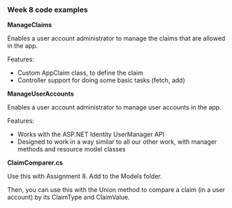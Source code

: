### Week 8 code examples

**ManageClaims**

Enables a user account administrator to manage the claims that are allowed in the app.

Features:
* Custom AppClaim class, to define the claim
* Controller support for doing some basic tasks (fetch, add)

**ManageUserAccounts**

Enables a user account administrator to manage user accounts in the app.

Features:
* Works with the ASP.NET Identity UserManager API
* Designed to work in a way similar to all our other work, with manager methods and resource model classes

**ClaimComparer.cs**

Use this with Assignment 8. Add to the Models folder.  

Then, you can use this with the Union method to compare a claim (in a user account) by its ClaimType and ClaimValue.  
